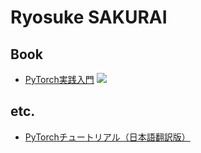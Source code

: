 # Ryosuke SAKURAI

## Book

- [PyTorch実践入門](https://www.amazon.co.jp/PyTorch%E5%AE%9F%E8%B7%B5%E5%85%A5%E9%96%80-Eli-Stevens/dp/4839974691/ref=sr_1_1?dchild=1&keywords=pytorch%E5%AE%9F%E8%B7%B5%E5%85%A5%E9%96%80&qid=1635581243&sprefix=pytoch%2Caps%2C213&sr=8-1)
  <img src="https://images-na.ssl-images-amazon.com/images/I/51qXdGiKKrL._SX387_BO1,204,203,200_.jpg"/>
  
## etc.

- [PyTorchチュートリアル（日本語翻訳版）](https://yutaroogawa.github.io/pytorch_tutorials_jp/)

